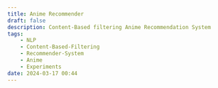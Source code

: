 ```yaml
---
title: Anime Recommender 
draft: false
description: Content-Based filtering Anime Recommendation System
tags:
    - NLP
    - Content-Based-Filtering
    - Recommender-System
    - Anime
    - Experiments
date: 2024-03-17 00:44
---
```

